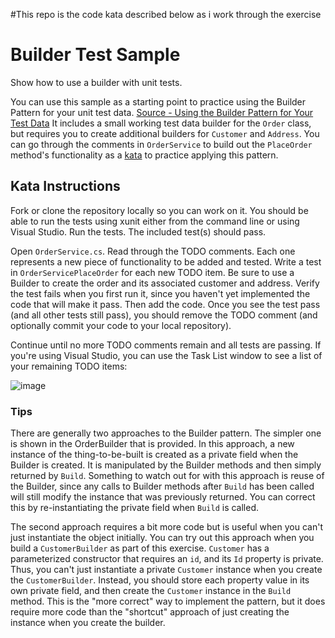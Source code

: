 #This repo is the code kata described below as i work through the exercise


# Builder Test Sample
Show how to use a builder with unit tests.

You can use this sample as a starting point to practice using the Builder Pattern for your unit test data. [Source - Using the Builder Pattern for Your Test Data](https://ardalis.com/improve-tests-with-the-builder-pattern-for-test-data) It includes a small working test data builder for the `Order` class, but requires you to create additional builders for `Customer` and `Address`. You can go through the comments in `OrderService` to build out the `PlaceOrder` method's functionality as a [kata](https://github.com/ardalis/kata-catalog) to practice applying this pattern.

## Kata Instructions

Fork or clone the repository locally so you can work on it. You should be able to run the tests using xunit either from the command line or using Visual Studio. Run the tests. The included test(s) should pass.

Open `OrderService.cs`. Read through the TODO comments. Each one represents a new piece of functionality to be added and tested. Write a test in `OrderServicePlaceOrder` for each new TODO item. Be sure to use a Builder to create the order and its associated customer and address. Verify the test fails when you first run it, since you haven't yet implemented the code that will make it pass. Then add the code. Once you see the test pass (and all other tests still pass), you should remove the TODO comment (and optionally commit your code to your local repository).

Continue until no more TODO comments remain and all tests are passing. If you're using Visual Studio, you can use the Task List window to see a list of your remaining TODO items:

![image](https://user-images.githubusercontent.com/782127/44723822-1134e000-aa9f-11e8-957a-78bb8abf118c.png)

### Tips

There are generally two approaches to the Builder pattern. The simpler one is shown in the OrderBuilder that is provided. In this approach, a new instance of the thing-to-be-built is created as a private field when the Builder is created. It is manipulated by the Builder methods and then simply returned by `Build`. Something to watch out for with this approach is reuse of the Builder, since any calls to Builder methods after `Build` has been called will still modify the instance that was previously returned. You can correct this by re-instantiating the private field when `Build` is called.

The second approach requires a bit more code but is useful when you can't just instantiate the object initially. You can try out this approach when you build a `CustomerBuilder` as part of this exercise. `Customer` has a parameterized constructor that requires an `id`, and its `Id` property is private. Thus, you can't just instantiate a private `Customer` instance when you create the `CustomerBuilder`. Instead, you should store each property value in its own private field, and then create the `Customer` instance in the `Build` method. This is the "more correct" way to implement the pattern, but it does require more code than the "shortcut" approach of just creating the instance when you create the builder.

